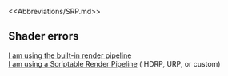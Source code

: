 <<Abbreviations/SRP.md>>
## Shader errors
[I am using the built-in render pipeline](Shader%20Errors/General%20Shader%20Errors.md)  
[I am using a Scriptable Render Pipeline](Shader%20Errors/Errors%20With%20SRP.md) ( HDRP, URP, or custom)